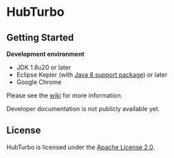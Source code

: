 # HubTurbo

## Getting Started

**Development environment**

- JDK 1.8u20 or later
- Eclipse Kepler (with [Java 8 support package](http://eclipse.org/downloads/java8/)) or later
- Google Chrome

Please see the [wiki](https://github.com/hubturbo/hubturbo/wiki) for more information.

Developer documentation is not publicly available yet.

## License

HubTurbo is licensed under the [Apache License 2.0](http://www.apache.org/licenses/LICENSE-2.0).